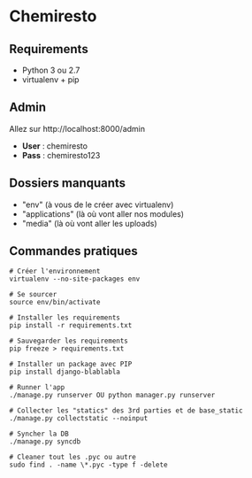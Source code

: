 # Chemiresto

## Requirements

- Python 3 ou 2.7
- virtualenv + pip

## Admin

Allez sur http://localhost:8000/admin

- **User** : chemiresto
- **Pass** : chemiresto123

## Dossiers manquants

- "env" (à vous de le créer avec virtualenv)
- "applications" (là où vont aller nos modules)
- "media" (là où vont aller les uploads)

## Commandes pratiques

```
# Créer l'environnement 
virtualenv --no-site-packages env

# Se sourcer
source env/bin/activate

# Installer les requirements
pip install -r requirements.txt

# Sauvegarder les requirements
pip freeze > requirements.txt

# Installer un package avec PIP
pip install django-blablabla

# Runner l'app
./manage.py runserver OU python manager.py runserver

# Collecter les "statics" des 3rd parties et de base_static
./manage.py collectstatic --noinput

# Syncher la DB
./manage.py syncdb

# Cleaner tout les .pyc ou autre
sudo find . -name \*.pyc -type f -delete
```
